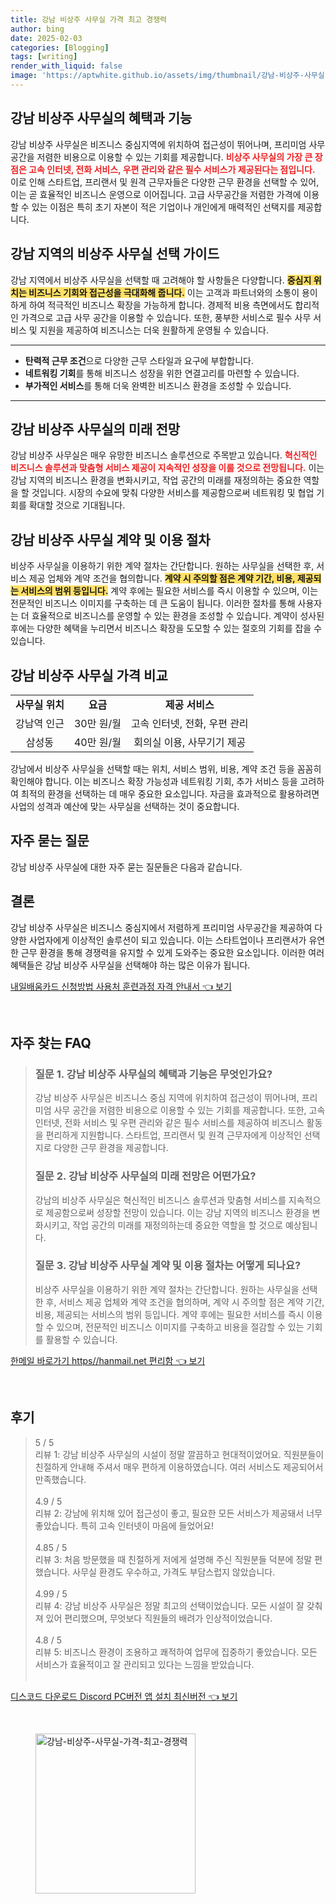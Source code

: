 ```yaml
---
title: 강남 비상주 사무실 가격 최고 경쟁력
author: bing
date: 2025-02-03
categories: [Blogging]
tags: [writing]
render_with_liquid: false
image: 'https://aptwhite.github.io/assets/img/thumbnail/강남-비상주-사무실-가격-최고-경쟁력.webp'
---
```



<h2 id='강남비상주사무실혜택과기능'>강남 비상주 사무실의 혜택과 기능</h2>

<p>강남 비상주 사무실은 비즈니스 중심지역에 위치하여 접근성이 뛰어나며, 프리미엄 사무 공간을 저렴한 비용으로 이용할 수 있는 기회를 제공합니다. <b><span style="color: #ee2323;">비상주 사무실의 가장 큰 장점은 고속 인터넷, 전화 서비스, 우편 관리와 같은 필수 서비스가 제공된다는 점입니다.</span></b> 이로 인해 스타트업, 프리랜서 및 원격 근무자들은 다양한 근무 환경을 선택할 수 있어, 이는 곧 효율적인 비즈니스 운영으로 이어집니다. 고급 사무공간을 저렴한 가격에 이용할 수 있는 이점은 특히 초기 자본이 적은 기업이나 개인에게 매력적인 선택지를 제공합니다.</p>

<h2 id='강남비상주사무실선택가이드'>강남 지역의 비상주 사무실 선택 가이드</h2>

<p>강남 지역에서 비상주 사무실을 선택할 때 고려해야 할 사항들은 다양합니다. <b><span style="background-color: #ffe066;">중심지 위치는 비즈니스 기회와 접근성을 극대화해 줍니다.</span></b> 이는 고객과 파트너와의 소통이 용이하게 하여 적극적인 비즈니스 확장을 가능하게 합니다. 경제적 비용 측면에서도 합리적인 가격으로 고급 사무 공간을 이용할 수 있습니다. 또한, 풍부한 서비스로 필수 사무 서비스 및 지원을 제공하여 비즈니스는 더욱 원활하게 운영될 수 있습니다.</p>

<hr />

<ul>
    <li><b>탄력적 근무 조건</b>으로 다양한 근무 스타일과 요구에 부합합니다.</li>
    <li><b>네트워킹 기회</b>를 통해 비즈니스 성장을 위한 연결고리를 마련할 수 있습니다.</li>
    <li><b>부가적인 서비스</b>를 통해 더욱 완벽한 비즈니스 환경을 조성할 수 있습니다.</li>
</ul>

<hr />

<h2 id='강남비상주사무실미래전망'>강남 비상주 사무실의 미래 전망</h2>

<p>강남 비상주 사무실은 매우 유망한 비즈니스 솔루션으로 주목받고 있습니다. <b><span style="color: #ee2323;">혁신적인 비즈니스 솔루션과 맞춤형 서비스 제공이 지속적인 성장을 이룰 것으로 전망됩니다.</span></b> 이는 강남 지역의 비즈니스 환경을 변화시키고, 작업 공간의 미래를 재정의하는 중요한 역할을 할 것입니다. 시장의 수요에 맞춰 다양한 서비스를 제공함으로써 네트워킹 및 협업 기회를 확대할 것으로 기대됩니다.</p>

<h2 id='비상주사무실계약및이용절차'>강남 비상주 사무실 계약 및 이용 절차</h2>

<p>비상주 사무실을 이용하기 위한 계약 절차는 간단합니다. 원하는 사무실을 선택한 후, 서비스 제공 업체와 계약 조건을 협의합니다. <b><span style="background-color: #ffe066;">계약 시 주의할 점은 계약 기간, 비용, 제공되는 서비스의 범위 등입니다.</span></b> 계약 후에는 필요한 서비스를 즉시 이용할 수 있으며, 이는 전문적인 비즈니스 이미지를 구축하는 데 큰 도움이 됩니다. 이러한 절차를 통해 사용자는 더 효율적으로 비즈니스를 운영할 수 있는 환경을 조성할 수 있습니다. 계약이 성사된 후에는 다양한 혜택을 누리면서 비즈니스 확장을 도모할 수 있는 절호의 기회를 잡을 수 있습니다.</p>

<h2 id='강남비상주사무실가격비교'>강남 비상주 사무실 가격 비교</h2>

<table>
    <tr>
        <td style="text-align: center; height: 17px;"><b>사무실 위치</b></td>
        <td style="text-align: center; height: 17px;"><b>요금</b></td>
        <td style="text-align: center; height: 17px;"><b>제공 서비스</b></td>
    </tr>
    <tr>
        <td style="text-align: center; height: 17px;">강남역 인근</td>
        <td style="text-align: center; height: 17px;">30만 원/월</td>
        <td style="text-align: center; height: 17px;">고속 인터넷, 전화, 우편 관리</td>
    </tr>
    <tr>
        <td style="text-align: center; height: 17px;">삼성동</td>
        <td style="text-align: center; height: 17px;">40만 원/월</td>
        <td style="text-align: center; height: 17px;">회의실 이용, 사무기기 제공</td>
    </tr>
</table>

<p>강남에서 비상주 사무실을 선택할 때는 위치, 서비스 범위, 비용, 계약 조건 등을 꼼꼼히 확인해야 합니다. 이는 비즈니스 확장 가능성과 네트워킹 기회, 추가 서비스 등을 고려하여 최적의 환경을 선택하는 데 매우 중요한 요소입니다. 자금을 효과적으로 활용하려면 사업의 성격과 예산에 맞는 사무실을 선택하는 것이 중요합니다.</p>

<h2 id='자주묻는질문'>자주 묻는 질문</h2>

<p>강남 비상주 사무실에 대한 자주 묻는 질문들은 다음과 같습니다.</p>

<h2 id='결론'>결론</h2>

<p>강남 비상주 사무실은 비즈니스 중심지에서 저렴하게 프리미엄 사무공간을 제공하여 다양한 사업자에게 이상적인 솔루션이 되고 있습니다. 이는 스타트업이나 프리랜서가 유연한 근무 환경을 통해 경쟁력을 유지할 수 있게 도와주는 중요한 요소입니다. 이러한 여러 혜택들은 강남 비상주 사무실을 선택해야 하는 많은 이유가 됩니다.</p>


<p><a class="click-button" title="내일배움카드 신청방법 사용처 훈련과정 자격 안내서" href="https://aptwhite.github.io/posts/%EB%82%B4%EC%9D%BC%EB%B0%B0%EC%9B%80%EC%B9%B4%EB%93%9C-%EC%8B%A0%EC%B2%AD%EB%B0%A9%EB%B2%95-%EC%82%AC%EC%9A%A9%EC%B2%98-%ED%9B%88%EB%A0%A8%EA%B3%BC%EC%A0%95-%EC%9E%90%EA%B2%A9-%EC%95%88%EB%82%B4%EC%84%9C/" rel="dofollow">내일배움카드 신청방법 사용처 훈련과정 자격 안내서 👈 보기</a></p><br>
<h2 id='자주_찾는_FAQ'>자주 찾는 FAQ</h2>
<div itemscope="" itemtype="https://schema.org/FAQPage">
<blockquote>
<div itemscope="" itemprop="mainEntity" itemtype="https://schema.org/Question">
<h3 itemprop="name">질문 1. 강남 비상주 사무실의 혜택과 기능은 무엇인가요?</h3>
<div itemscope="" itemprop="acceptedAnswer" itemtype="https://schema.org/Answer">
<span itemprop="text">
<p>강남 비상주 사무실은 비즈니스 중심 지역에 위치하여 접근성이 뛰어나며, 프리미엄 사무 공간을 저렴한 비용으로 이용할 수 있는 기회를 제공합니다. 또한, 고속 인터넷, 전화 서비스 및 우편 관리와 같은 필수 서비스를 제공하여 비즈니스 활동을 편리하게 지원합니다. 스타트업, 프리랜서 및 원격 근무자에게 이상적인 선택지로 다양한 근무 환경을 제공합니다.</p>
</span>
</div>
</div>
<div itemscope="" itemprop="mainEntity" itemtype="https://schema.org/Question">
<h3 itemprop="name">질문 2. 강남 비상주 사무실의 미래 전망은 어떤가요?</h3>
<div itemscope="" itemprop="acceptedAnswer" itemtype="https://schema.org/Answer">
<span itemprop="text">
<p>강남의 비상주 사무실은 혁신적인 비즈니스 솔루션과 맞춤형 서비스를 지속적으로 제공함으로써 성장할 전망이 있습니다. 이는 강남 지역의 비즈니스 환경을 변화시키고, 작업 공간의 미래를 재정의하는데 중요한 역할을 할 것으로 예상됩니다.</p>
</span>
</div>
</div>
<div itemscope="" itemprop="mainEntity" itemtype="https://schema.org/Question">
<h3 itemprop="name">질문 3. 강남 비상주 사무실 계약 및 이용 절차는 어떻게 되나요?</h3>
<div itemscope="" itemprop="acceptedAnswer" itemtype="https://schema.org/Answer">
<span itemprop="text">
<p>비상주 사무실을 이용하기 위한 계약 절차는 간단합니다. 원하는 사무실을 선택한 후, 서비스 제공 업체와 계약 조건을 협의하며, 계약 시 주의할 점은 계약 기간, 비용, 제공되는 서비스의 범위 등입니다. 계약 후에는 필요한 서비스를 즉시 이용할 수 있으며, 전문적인 비즈니스 이미지를 구축하고 비용을 절감할 수 있는 기회를 활용할 수 있습니다.</p>
</span>
</div>
</div>
</blockquote>
</div>
<p><a class="click-button" title="한메일 바로가기 https//hanmail.net 편리함" href="https://aptwhite.github.io/posts/%ED%95%9C%EB%A9%94%EC%9D%BC-%EB%B0%94%EB%A1%9C%EA%B0%80%EA%B8%B0-httpshanmail.net-%ED%8E%B8%EB%A6%AC%ED%95%A8/" rel="dofollow">한메일 바로가기 https//hanmail.net 편리함 👈 보기</a></p><br>
<h2 id='후기'>후기</h2>
<div itemscope itemtype="https://schema.org/Product">
  <blockquote>
  <div itemprop="review" itemscope itemtype="https://schema.org/Review">
      <div itemprop="reviewRating" itemscope itemtype="https://schema.org/Rating"> <span itemprop="ratingValue">5</span> / <span itemprop="bestRating">5</span> </div>
      <span itemprop="reviewBody">리뷰 1: 강남 비상주 사무실의 시설이 정말 깔끔하고 현대적이었어요. 직원분들이 친절하게 안내해 주셔서 매우 편하게 이용하였습니다. 여러 서비스도 제공되어서 만족했습니다.</span>
  </div>
  <br>
  <div itemprop="review" itemscope itemtype="https://schema.org/Review">
      <div itemprop="reviewRating" itemscope itemtype="https://schema.org/Rating"> <span itemprop="ratingValue">4.9</span> / <span itemprop="bestRating">5</span> </div>
      <span itemprop="reviewBody">리뷰 2: 강남에 위치해 있어 접근성이 좋고, 필요한 모든 서비스가 제공돼서 너무 좋았습니다. 특히 고속 인터넷이 마음에 들었어요!</span>
  </div>
  <br>
  <div itemprop="review" itemscope itemtype="https://schema.org/Review">
      <div itemprop="reviewRating" itemscope itemtype="https://schema.org/Rating"> <span itemprop="ratingValue">4.85</span> / <span itemprop="bestRating">5</span> </div>
      <span itemprop="reviewBody">리뷰 3: 처음 방문했을 때 친절하게 저에게 설명해 주신 직원분들 덕분에 정말 편했습니다. 사무실 환경도 우수하고, 가격도 부담스럽지 않았습니다.</span>
  </div>
  <br>
  <div itemprop="review" itemscope itemtype="https://schema.org/Review">
      <div itemprop="reviewRating" itemscope itemtype="https://schema.org/Rating"> <span itemprop="ratingValue">4.99</span> / <span itemprop="bestRating">5</span> </div>
      <span itemprop="reviewBody">리뷰 4: 강남 비상주 사무실은 정말 최고의 선택이었습니다. 모든 시설이 잘 갖춰져 있어 편리했으며, 무엇보다 직원들의 배려가 인상적이었습니다.</span>
  </div>
  <br>
  <div itemprop="review" itemscope itemtype="https://schema.org/Review">
      <div itemprop="reviewRating" itemscope itemtype="https://schema.org/Rating"> <span itemprop="ratingValue">4.8</span> / <span itemprop="bestRating">5</span> </div>
      <span itemprop="reviewBody">리뷰 5: 비즈니스 환경이 조용하고 쾌적하여 업무에 집중하기 좋았습니다. 모든 서비스가 효율적이고 잘 관리되고 있다는 느낌을 받았습니다.</span>
  </div>
  <br>
  </blockquote>
</div>
<p><a class="click-button" title="디스코드 다운로드 Discord PC버전 앱 설치 최신버전" href="https://aptwhite.github.io/posts/%EB%94%94%EC%8A%A4%EC%BD%94%EB%93%9C-%EB%8B%A4%EC%9A%B4%EB%A1%9C%EB%93%9C-Discord-PC%EB%B2%84%EC%A0%84-%EC%95%B1-%EC%84%A4%EC%B9%98-%EC%B5%9C%EC%8B%A0%EB%B2%84%EC%A0%84/" rel="dofollow">디스코드 다운로드 Discord PC버전 앱 설치 최신버전 👈 보기</a></p><br>
<figure class="image"><img src="https://aptwhite.github.io/assets/img/thumbnail/강남-비상주-사무실-가격-최고-경쟁력.webp" alt="강남-비상주-사무실-가격-최고-경쟁력" width="256" height="256"></figure>